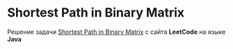 # Shortest Path in Binary Matrix
Решение задачи [Shortest Path in Binary Matrix](https://leetcode.com/problems/shortest-path-in-binary-matrix/) c сайта **LeetCode** на языке **Java**
